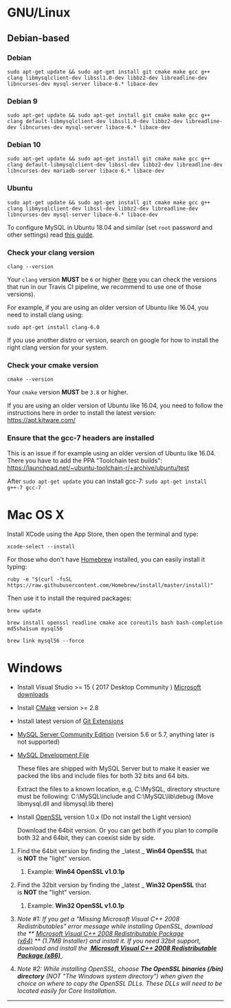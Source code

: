 # GNU/Linux
## Debian-based

### Debian

`sudo apt-get update && sudo apt-get install git cmake make gcc g++ clang libmysqlclient-dev libssl1.0-dev libbz2-dev libreadline-dev libncurses-dev mysql-server libace-6.* libace-dev`

### Debian 9

`sudo apt-get update && sudo apt-get install git cmake make gcc g++ clang default-libmysqlclient-dev libssl1.0-dev libbz2-dev libreadline-dev libncurses-dev mysql-server libace-6.* libace-dev`

### Debian 10

`sudo apt-get update && sudo apt-get install git cmake make gcc g++ clang default-libmysqlclient-dev libssl-dev libbz2-dev libreadline-dev libncurses-dev mariadb-server libace-6.* libace-dev`

### Ubuntu
`sudo apt-get update && sudo apt-get install git cmake make gcc g++ clang libmysqlclient-dev libssl-dev libbz2-dev libreadline-dev libncurses-dev mysql-server libace-6.* libace-dev`

To configure MySQL in Ubuntu 18.04 and similar (set `root` password and other settings) read [this guide](https://www.digitalocean.com/community/tutorials/how-to-install-mysql-on-ubuntu-18-04).

### Check your clang version

`clang --version`

Your `clang` version **MUST** be `6` or higher ([here](http://www.azerothcore.org/wiki/travis-build) you can check the versions that run in our Travis CI pipeline, we recommend to use one of those versions).

For example, if you are using an older version of Ubuntu like 16.04, you need to install clang using:

`sudo apt-get install clang-6.0`

If you use another distro or version, search on google for how to install the right clang version for your system.

### Check your cmake version

`cmake --version`

Your `cmake` version **MUST** be `3.8` or higher.

If you are using an older version of Ubuntu like 16.04, you need to follow the instructions here in order to install the latest version:
https://apt.kitware.com/

### Ensure that the gcc-7 headers are installed

This is an issue if for example using an older version of Ubuntu like 16.04. There you have to add the PPA "Toolchain test builds":
https://launchpad.net/~ubuntu-toolchain-r/+archive/ubuntu/test

After `sudo apt-get update` you can install gcc-7: `sudo apt-get install g++-7 gcc-7`


# Mac OS X

Install XCode using the App Store, then open the terminal and type:

`xcode-select --install` 

For those who don't have [Homebrew](http://brew.sh/) installed, you can easily install it typing:

`ruby -e "$(curl -fsSL https://raw.githubusercontent.com/Homebrew/install/master/install)"`

Then use it to install the required packages:

`brew update`

`brew install openssl readline cmake ace coreutils bash bash-completion md5sha1sum mysql56`

`brew link mysql56 --force`

# Windows

* Install Visual Studio >= 15 ( 2017 Desktop Community ) [Microsoft downloads](https://www.visualstudio.com/thank-you-downloading-visual-studio/?sku=Community&rel=15)

* Install [CMake](https://cmake.org/) version >= 2.8  

* Install latest version of [Git Extensions](https://git-scm.com/download/win)

* [MySQL Server Community Edition](http://dev.mysql.com/downloads/mysql/5.6.html) (version 5.6 or 5.7, anything later is not supported)

* [MySQL Development File](https://docs.google.com/uc?id=0B1fF5EIDoF1fWjYwQ1FCNUJmMWc&export=download)
  
  These files are shipped with MySQL Server but to make it easier we packed the libs and include files for both 32 bits and 64 bits.

  Extract the files to a known location, e.g, C:\MySQL, directory structure must be following: C:\MySQL\include and C:\MySQL\lib\debug (Move libmysql.dll and libmysql.lib there) 

* Install [OpenSSL](http://www.slproweb.com/products/Win32OpenSSL.html) version 1.0.x (Do not install the Light version) 
  
  Download the 64bit version. Or you can get both if you plan to compile both 32 and 64bit, they can coexist side by side.

1. Find the 64bit version by finding the _latest _ **Win64 OpenSSL** that is **NOT** the "light" version.
    1. Example: **Win64 OpenSSL v1.0.1p**

2. Find the 32bit version by finding the _latest _ **Win32 OpenSSL** that is **NOT** the "light" version.
    1. Example: **Win32 OpenSSL v1.0.1p**

3. _Note #1: If you get a "Missing Microsoft Visual C++ 2008 Redistributables" error message while installing OpenSSL, download the ** [Microsoft Visual C++ 2008 Redistributable Package (x64)](http://www.microsoft.com/en-us/download/details.aspx?id=29) ** (1.7MB Installer) and install it. If you need 32bit support, download and install the [ **Microsoft Visual C++ 2008 Redistributable Package (x86)** ](http://www.microsoft.com/en-us/download/details.aspx?id=15336)._
4. _Note #2: While installing OpenSSL, choose **The OpenSSL binaries (/bin) directory** (NOT "The Windows system directory") when given the choice on where to copy the OpenSSL DLLs. These DLLs will need to be located easily for Core Installation._

***

